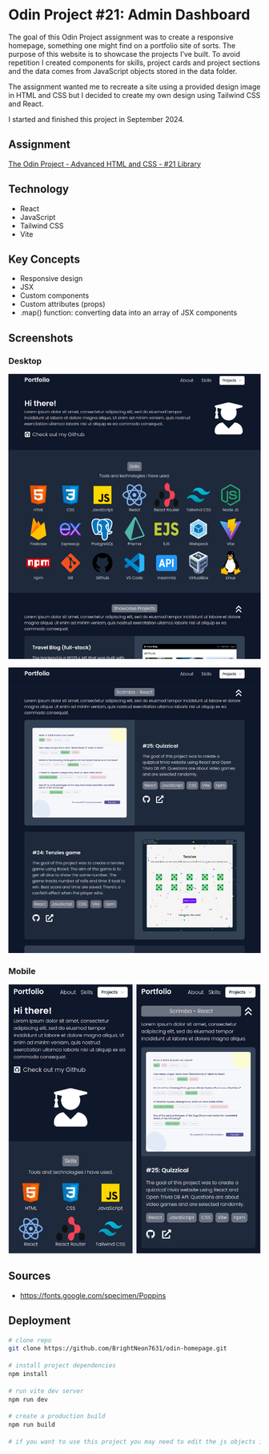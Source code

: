 # Odin Project #21: Admin Dashboard

The goal of this Odin Project assignment was to create a responsive homepage, something one might find on a portfolio site of sorts. The purpose of this website is to showcase the projects I’ve built. To avoid repetition I created components for skills, project cards and project sections and the data comes from JavaScript objects stored in the data folder. 

The assignment wanted me to recreate a site using a provided design image in HTML and CSS but I decided to create my own design using Tailwind CSS and React.

I started and finished this project in September 2024.

## Assignment

[The Odin Project - Advanced HTML and CSS - #21 Library](https://www.theodinproject.com/lessons/node-path-advanced-html-and-css-homepage)

## Technology

- React
- JavaScript
- Tailwind CSS
- Vite

## Key Concepts

- Responsive design
- JSX
- Custom components
- Custom attributes (props)
- .map() function: converting data into an array of JSX components

## Screenshots

### Desktop

![Desktop Screenshot](screenshots/desktop1.png)

![Desktop Screenshot](screenshots/desktop2.png)

### Mobile

![Mobile Screenshot](screenshots/mobile.png)

## Sources

- https://fonts.google.com/specimen/Poppins

## Deployment

```bash
# clone repo
git clone https://github.com/BrightNeon7631/odin-homepage.git

# install project dependencies
npm install

# run vite dev server
npm run dev

# create a production build
npm run build

# if you want to use this project you may need to edit the js objects in the data folder
```
